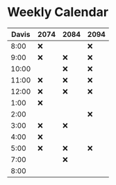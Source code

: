 # Weekly Calendar

| Davis | 2074 | 2084 | 2094 |
|-------|------|------|------|
| 8:00  | ❌    |      | ❌    |
| 9:00  | ❌    | ❌    | ❌    |
| 10:00 |      | ❌    | ❌    |
| 11:00 | ❌    | ❌    | ❌    |
| 12:00 | ❌    | ❌    | ❌    |
| 1:00  | ❌    |      |      |
| 2:00  |      |      | ❌    |
| 3:00  | ❌    | ❌    |      |
| 4:00  | ❌    |      |      |
| 5:00  | ❌    | ❌    | ❌    |
| 7:00  |      | ❌    |      |
| 8:00  |      |      |      |